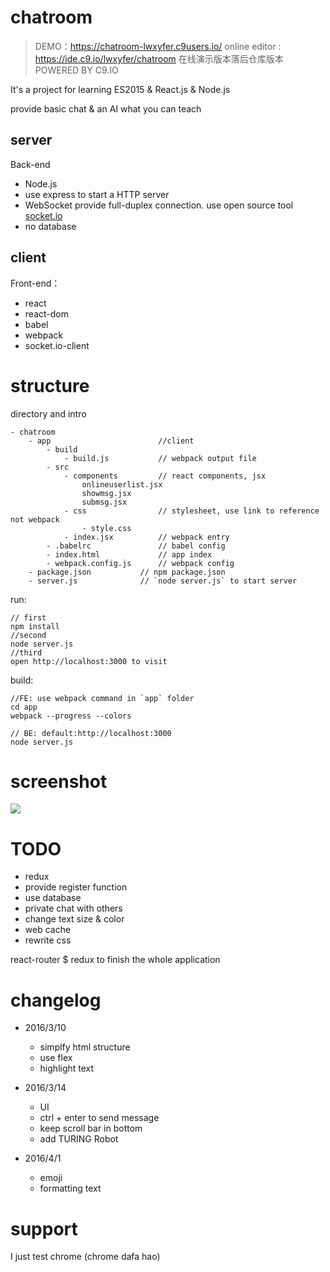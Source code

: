 # chatroom

> DEMO：https://chatroom-lwxyfer.c9users.io/
> online editor : https://ide.c9.io/lwxyfer/chatroom
> 在线演示版本落后仓库版本
> POWERED BY C9.IO

It's a project for learning ES2015 & React.js & Node.js

provide basic chat & an AI what you can teach

## server

Back-end

- Node.js
- use express to start a HTTP server
- WebSocket provide full-duplex connection. use open source tool [socket.io](http://socket.io/)
- no database

## client

Front-end：

- react
- react-dom
- babel
- webpack
- socket.io-client

# structure

directory and intro

```
- chatroom
    - app                        //client
        - build
            - build.js           // webpack output file
        - src
            - components         // react components, jsx
                onlineuserlist.jsx
                showmsg.jsx
                submsg.jsx
            - css                // stylesheet, use link to reference not webpack
                - style.css
            - index.jsx          // webpack entry
        - .babelrc               // babel config
        - index.html             // app index
        - webpack.config.js      // webpack config
    - package.json           // npm package.json
    - server.js              // `node server.js` to start server
```

run:

```
// first
npm install
//second
node server.js
//third
open http://localhost:3000 to visit
```

build:

```
//FE: use webpack command in `app` folder
cd app
webpack --progress --colors  

// BE: default:http://localhost:3000
node server.js
```

# screenshot

![](http://ww3.sinaimg.cn/large/baa2d901jw1f52nv02v78j218e0q0gql.jpg)

# TODO

- redux
- provide register function
- use database
- private chat with others
- change text size & color
- web cache
- rewrite css

react-router $ redux to finish the whole application

# changelog

- 2016/3/10
    - simplfy html structure
    - use flex
    - highlight text

- 2016/3/14
    - UI
    - ctrl + enter  to send message
    - keep scroll bar in bottom
    - add TURING Robot

- 2016/4/1
    - emoji
    - formatting text

# support

I just test chrome (chrome dafa hao)
